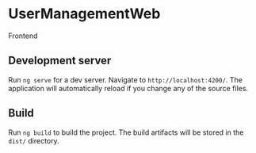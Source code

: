 # UserManagementWeb
Frontend 

## Development server
Run `ng serve` for a dev server. Navigate to `http://localhost:4200/`. The application will automatically reload if you change any of the source files.


## Build
Run `ng build` to build the project. The build artifacts will be stored in the `dist/` directory.

